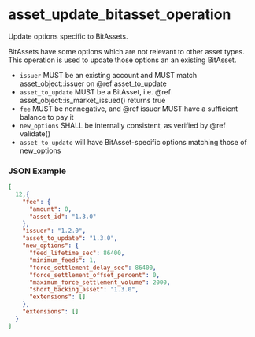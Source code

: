 # asset_update_bitasset_operation

Update options specific to BitAssets.

BitAssets have some options which are not relevant to other asset types. This operation is used to update those options an an existing BitAsset.

- `issuer` MUST be an existing account and MUST match asset_object::issuer on @ref asset_to_update
- `asset_to_update` MUST be a BitAsset, i.e. @ref asset_object::is_market_issued() returns true
- `fee` MUST be nonnegative, and @ref issuer MUST have a sufficient balance to pay it
- `new_options` SHALL be internally consistent, as verified by @ref validate()
- `asset_to_update` will have BitAsset-specific options matching those of new_options

### JSON Example

```json
[
  12,{
    "fee": {
      "amount": 0,
      "asset_id": "1.3.0"
    },
    "issuer": "1.2.0",
    "asset_to_update": "1.3.0",
    "new_options": {
      "feed_lifetime_sec": 86400,
      "minimum_feeds": 1,
      "force_settlement_delay_sec": 86400,
      "force_settlement_offset_percent": 0,
      "maximum_force_settlement_volume": 2000,
      "short_backing_asset": "1.3.0",
      "extensions": []
    },
    "extensions": []
  }
]
```